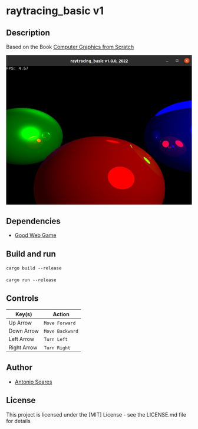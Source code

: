 # raytracing_basic v1

## Description

Based on the Book [Computer Graphics from Scratch](https://gabrielgambetta.com/computer-graphics-from-scratch/index.html)


![](raytracing_basic.jpg)

## Dependencies

* [Good Web Game](https://github.com/ggez/good-web-game)


## Build and run

```
cargo build --release

cargo run --release
```

## Controls

| Key(s)                | Action            |
| --------------------- | ----------------- |
| Up Arrow              | `Move Forward`    |
| Down Arrow            | `Move Backward`   |
| Left Arrow            | `Turn Left`       |
| Right Arrow           | `Turn Right`      |

## Author

* [Antonio Soares](https://github.com/ccie18473)

## License

This project is licensed under the [MIT] License - see the LICENSE.md file for details

